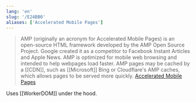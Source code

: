```yaml
---
lang: 'en'
slug: '/E24BB0'
aliases: ['Accelerated Mobile Pages']
---
```


> AMP (originally an acronym for Accelerated Mobile Pages) is an open-source HTML framework developed by the AMP Open Source Project. Google created it as a competitor to Facebook Instant Articles and Apple News. AMP is optimized for mobile web browsing and intended to help webpages load faster. AMP pages may be cached by a [[CDN]], such as [[Microsoft]] Bing or Cloudflare's AMP caches, which allows pages to be served more quickly. [Accelerated Mobile Pages](https://en.wikipedia.org/wiki/Accelerated_Mobile_Pages)

Uses [[WorkerDOM]] under the hood.
